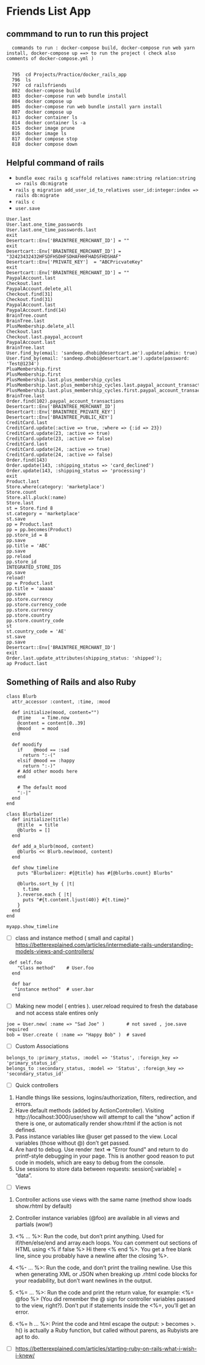 # Friends List App

## commmand to run to run this project

```
  commands to run : docker-compose build, docker-compose run web yarn install, docker-compose up ==> to run the project ( check also comments of docker-compose.yml )


  795  cd Projects/Practice/docker_rails_app
  796  ls
  797  cd railsfriends
  802  docker-compose build
  803  docker-compose run web bundle install
  804  docker compose up
  805  docker-compose run web bundle install yarn install
  807  docker compose up
  813  docker container ls 
  814  docker container ls -a
  815  docker image prune
  816  docker image ls 
  817  docker compose stop
  818  docker compose down
```

## Helpful command of rails
- `bundle exec rails g scaffold relatives name:string relation:string => rails db:migrate`
- `rails g migration add_user_id_to_relatives user_id:integer:index => rails db:migrate`
- `rails c`
- `user.save`

```Product.all.count
User.last
User.last.one_time_passwords
User.last.one_time_passwords.last
exit
Desertcart::Env['BRAINTREE_MERCHANT_ID'] = ""
exit
Desertcart::Env['BRAINTREE_MERCHANT_ID'] = "32423432432HFSDFHSDHFSDHAFHHFHADSFHDSHAF"
Desertcart::Env['PRIVATE_KEY']  = "ABCPricvateKey"
exit
Desertcart::Env['BRAINTREE_MERCHANT_ID'] = ""
PaypalAccount.last
Checkout.last
PaypalAccount.delete_all
Checkout.find[31]
Checkout.find(31)
PaypalAccount.last
PaypalAccount.find(14)
BrainTree.count
BrainTree.last
PlusMembership.delete_all
Checkout.last
Checkout.last.paypal_account
PaypalAccount.last
BrainTree.last
User.find_by(email: 'sandeep.dhobi@desertcart.ae').update(admin: true)
User.find_by(email: 'sandeep.dhobi@desertcart.ae').update(password: 'Test@1234')
PluaMembership.first
PlusMembership.first
PlusMembership.last.plus_membership_cycles
PlusMembership.last.plus_membership_cycles.last.paypal_account_transactions
PlusMembership.last.plus_membership_cycles.first.paypal_account_transactions
BrainTree.last
Order.find(102).paypal_account_transactions
Desertcart::Env['BRAINTREE_MERCHANT_ID']
Desertcart::Env['BRAINTREE_PRIVATE_KEY']
Desertcart::Env['BRAINTREE_PUBLIC_KEY']
CreditCard.last
CreditCard.update(:active => true, :where => {:id => 23})
CreditCard.update(23, :active => true)
CreditCard.update(23, :active => false)
CreditCard.last
CreditCard.update(24, :active => true)
CreditCard.update(24, :active => false)
Order.find(143)
Order.update(143, :shipping_status => 'card_declined')
Order.update(143, :shipping_status => 'processing')
exit
Product.last
Store.where(category: 'marketplace')
Store.count
Store.all.pluck(:name)
Store.last
st = Store.find 8
st.category = 'marketplace'
st.save
pp = Product.last
pp = pp.becomes(Product)
pp.store_id = 8
pp.save
pp.title = 'ABC'
pp.save
pp.reload
pp.store_id
INTEGRATED_STORE_IDS
pp.save
reload!
pp = Product.last
pp.title = 'aaaaa'
pp.save
pp.store.currency
pp.store.currency_code
pp.store.currency
pp.store.country
pp.store.country_code
st
st.country_code = 'AE'
st.save
pp.save
Desertcart::Env['BRAINTREE_MERCHANT_ID']
exit
Order.last.update_attributes(shipping_status: 'shipped');
ap Product.last
```



## Something of Rails and also Ruby
```
class Blurb
  attr_accessor :content, :time, :mood

  def initialize(mood, content="")
    @time    = Time.now
    @content = content[0..39]
    @mood    = mood
  end

  def moodify
    if    @mood == :sad
      return ":-("
    elsif @mood == :happy
      return ":-)"
    # Add other moods here
    end

    # The default mood
    ":-|"
  end
end

class Blurbalizer
  def initialize(title)
    @title  = title
    @blurbs = []
  end

  def add_a_blurb(mood, content)
    @blurbs << Blurb.new(mood, content)
  end

  def show_timeline
    puts "Blurbalizer: #{@title} has #{@blurbs.count} Blurbs"

    @blurbs.sort_by { |t|
      t.time
    }.reverse.each { |t|
      puts "#{t.content.ljust(40)} #{t.time}"
    }
  end
end

myapp.show_timeline
```

- [ ] class and instance method ( small and capital ) https://betterexplained.com/articles/intermediate-rails-understanding-models-views-and-controllers/
```
 def self.foo
    "Class method"    # User.foo
  end

  def bar
   "instance method"  # user.bar
  end
```

- [ ] Making new model ( entries ). user.reload required to fresh the database and not access stale entires only
```
joe = User.new( :name => "Sad Joe" )        # not saved , joe.save required 
bob = User.create ( :name => "Happy Bob" )  # saved
```

- [ ] Custom Associations
```
belongs_to :primary_status, :model => 'Status', :foreign_key => 'primary_status_id'
belongs_to :secondary_status, :model => 'Status', :foreign_key => 'secondary_status_id'
```

- [ ] Quick controllers
1. Handle things like sessions, logins/authorization, filters, redirection, and errors.
2. Have default methods (added by ActionController). Visiting http://localhost:3000/user/show will attempt to call the “show” action if there is one, or automatically render show.rhtml if the action is not defined.
3. Pass instance variables like @user get passed to the view. Local variables (those without @) don’t get passed.
4. Are hard to debug. Use render :text => "Error found" and return to do printf-style debugging in your page. This is another good reason to put code in models, which are easy to debug from the console.
5. Use sessions to store data between requests: session[:variable] = “data”.




- [ ] Views

1. Controller actions use views with the same name (method show loads show.rhtml by default)

2. Controller instance variables (@foo) are available in all views and partials (wow!)

4. <% ... %>: Run the code, but don’t print anything. Used for if/then/else/end and array.each loops. You can comment out sections of HTML using <% if false %> Hi there <% end %>. You get a free blank line, since you probably have a newline after the closing %>.

5. <%- ... %>: Run the code, and don’t print the trailing newline. Use this when generating XML or JSON when breaking up .rhtml code blocks for your readability, but don’t want newlines in the output.

6. <%= ... %>: Run the code and print the return value, for example: <%= @foo %> (You did remember the @ sign for controller variables passed to the view, right?). Don’t put if statements inside the <%=, you’ll get an error.

7. <%= h ... %>: Print the code and html escape the output: > becomes >. h() is actually a Ruby function, but called without parens, as Rubyists are apt to do.

- [ ] https://betterexplained.com/articles/starting-ruby-on-rails-what-i-wish-i-knew/
